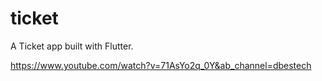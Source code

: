 # ticket

A Ticket app built with Flutter.

https://www.youtube.com/watch?v=71AsYo2q_0Y&ab_channel=dbestech
